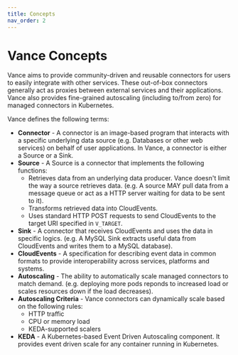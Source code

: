 ```yaml
---
title: Concepts
nav_order: 2
---
```


# Vance Concepts

Vance aims to provide community-driven and reusable connectors for users to easily integrate with other services.
These out-of-box connectors generally act as proxies between external services and their applications.
Vance also provides fine-grained autoscaling (including to/from zero) for managed connectors in Kubernetes.

Vance defines the following terms:

- **Connector** - A connector is an image-based program that interacts with a specific underlying data source
  (e.g. Databases or other web services) on behalf of user applications.
  In Vance, a connector is either a Source or a Sink.
- **Source** - A Source is a connector that implements the following functions:
    - Retrieves data from an underlying data producer. Vance doesn't limit the way a source retrieves data.
      (e.g. A source MAY pull data from a message queue or act as a HTTP server waiting for data to be sent to it).
    - Transforms retrieved data into CloudEvents.
    - Uses standard HTTP POST requests to send CloudEvents to the target URI specified in `V_TARGET`.
- **Sink** - A connector that receives CloudEvents and uses the data in specific logics.
  (e.g. A MySQL Sink extracts useful data from CloudEvents and writes them to a MySQL database).
- **CloudEvents** - A specification for describing event data in common formats to provide interoperability
  across services, platforms and systems.
- **Autoscaling** - The ability to automatically scale managed connectors to match demand.
  (e.g. deploying more pods reponds to increased load or scales resources down if the load decreases).
- **Autoscaling Criteria** - Vance connectors can dynamically scale based on the following rules:
    - HTTP traffic
    - CPU or memory load
    - KEDA-supported scalers
- **KEDA** - A Kubernetes-based Event Driven Autoscaling component. It provides event driven scale
  for any container running in Kubernetes.
